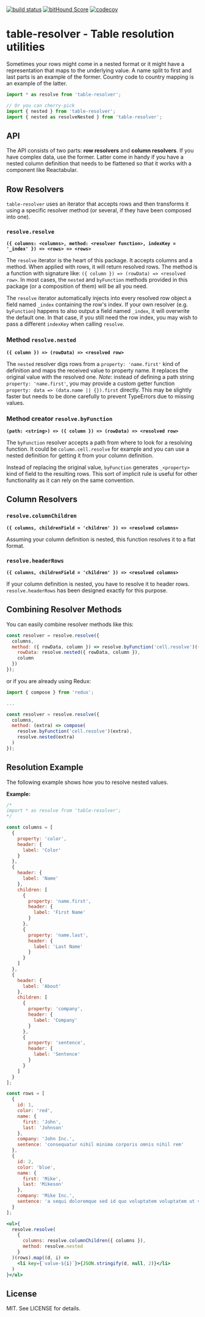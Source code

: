 [![build status](https://secure.travis-ci.org/reactabular/table-resolver.svg)](http://travis-ci.org/reactabular/table-resolver) [![bitHound Score](https://www.bithound.io/github/reactabular/table-resolver/badges/score.svg)](https://www.bithound.io/github/reactabular/table-resolver) [![codecov](https://codecov.io/gh/reactabular/table-resolver/branch/master/graph/badge.svg)](https://codecov.io/gh/reactabular/table-resolver)

# table-resolver - Table resolution utilities

Sometimes your rows might come in a nested format or it might have a representation that maps to the underlying value. A name split to first and last parts is an example of the former. Country code to country mapping is an example of the latter.

```javascript
import * as resolve from 'table-resolver';

// Or you can cherry-pick
import { nested } from 'table-resolver';
import { nested as resolveNested } from 'table-resolver';
```

## API

The API consists of two parts: **row resolvers** and **column resolvers**. If you have complex data, use the former. Latter come in handy if you have a nested column definition that needs to be flattened so that it works with a component like Reactabular.

## Row Resolvers

`table-resolver` uses an iterator that accepts rows and then transforms it using a specific resolver method (or several, if they have been composed into one).

### `resolve.resolve`

**`({ columns: <columns>, method: <resolver function>, indexKey = '_index' }) => <rows> => <rows>`**

The `resolve` iterator is the heart of this package. It accepts columns and a method. When applied with rows, it will return resolved rows. The method is a function with signature like: `({ column }) => (rowData) => <resolved row>`. In most cases, the `nested` and `byFunction` methods provided in this package (or a composition of them) will be all you need.

The `resolve` iterator automatically injects into every resolved row object a field named `_index` containing the row's index.
If your own resolver (e.g. `byFunction`) happens to also output a field named `_index`, it will overwrite the default one. In that case, if you still need the row index, you may wish to pass a different `indexKey` when calling `resolve`.

### Method `resolve.nested`

**`({ column }) => (rowData) => <resolved row>`**

The `nested` resolver digs rows from a `property: 'name.first'` kind of definition and maps the received value to property name. It replaces the original value with the resolved one. *Note*: instead of defining a path string `property: 'name.first'`, you may provide a custom getter function `property: data => (data.name || {}).first` directly. This may be slightly faster but needs to be done carefully to prevent TypeErrors due to missing values.

### Method creator `resolve.byFunction`

**`(path: <string>) => ({ column }) => (rowData) => <resolved row>`**

The `byFunction` resolver accepts a path from where to look for a resolving function. It could be `column.cell.resolve` for example and you can use a nested definition for getting it from your column definition.

Instead of replacing the original value, `byFunction` generates `_<property>` kind of field to the resulting rows. This sort of implicit rule is useful for other functionality as it can rely on the same convention.

## Column Resolvers

### `resolve.columnChildren`

**`({ columns, childrenField = 'children' }) => <resolved columns>`**

Assuming your column definition is nested, this function resolves it to a flat format.

### `resolve.headerRows`

**`({ columns, childrenField = 'children' }) => <resolved columns>`**

If your column definition is nested, you have to resolve it to header rows. `resolve.headerRows` has been designed exactly for this purpose.

## Combining Resolver Methods

You can easily combine resolver methods like this:

```javascript
const resolver = resolve.resolve({
  columns,
  method: ({ rowData, column }) => resolve.byFunction('cell.resolve')({
    rowData: resolve.nested({ rowData, column }),
    column
  })
});
```

or if you are already using Redux:

```javascript
import { compose } from 'redux';

...

const resolver = resolve.resolve({
  columns,
  method: (extra) => compose(
    resolve.byFunction('cell.resolve')(extra),
    resolve.nested(extra)
  )
});
```

## Resolution Example

The following example shows how you to resolve nested values.

**Example:**

```jsx
/*
import * as resolve from 'table-resolver';
*/

const columns = [
  {
    property: 'color',
    header: {
      label: 'Color'
    }
  },
  {
    header: {
      label: 'Name'
    },
    children: [
      {
        property: 'name.first',
        header: {
          label: 'First Name'
        }
      },
      {
        property: 'name.last',
        header: {
          label: 'Last Name'
        }
      }
    ]
  },
  {
    header: {
      label: 'About'
    },
    children: [
      {
        property: 'company',
        header: {
          label: 'Company'
        }
      },
      {
        property: 'sentence',
        header: {
          label: 'Sentence'
        }
      }
    ]
  }
];

const rows = [
  {
    id: 1,
    color: 'red',
    name: {
      first: 'John',
      last: 'Johnson'
    },
    company: 'John Inc.',
    sentence: 'consequatur nihil minima corporis omnis nihil rem'
  },
  {
    id: 2,
    color: 'blue',
    name: {
      first: 'Mike',
      last: 'Mikeson'
    },
    company: 'Mike Inc.',
    sentence: 'a sequi doloremque sed id quo voluptatem voluptatem ut voluptatibus'
  }
];

<ul>{
  resolve.resolve(
    {
      columns: resolve.columnChildren({ columns }),
      method: resolve.nested
    }
  )(rows).map((d, i) =>
    <li key={`value-${i}`}>{JSON.stringify(d, null, 2)}</li>
  )
}</ul>
```

## License

MIT. See LICENSE for details.
